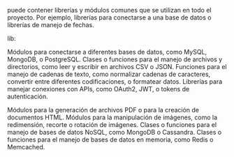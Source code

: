 puede contener librerías y módulos comunes que se utilizan en todo el proyecto. Por ejemplo, librerías para conectarse a una base de datos o librerías de manejo de fechas.

lib:

Módulos para conectarse a diferentes bases de datos, como MySQL, MongoDB, o PostgreSQL.
Clases o funciones para el manejo de archivos y directorios, como leer y escribir en archivos CSV o JSON.
Funciones para el manejo de cadenas de texto, como normalizar cadenas de caracteres, convertir entre diferentes codificaciones, o formatear datos.
Librerías para manejar conexiones con APIs, como OAuth2, JWT, o tokens de autenticación.

Módulos para la generación de archivos PDF o para la creación de documentos HTML.
Módulos para la manipulación de imágenes, como la redimensión, recorte o rotación de imágenes.
Clases o funciones para el manejo de bases de datos NoSQL, como MongoDB o Cassandra.
Clases o funciones para el manejo de bases de datos en memoria, como Redis o Memcached.
